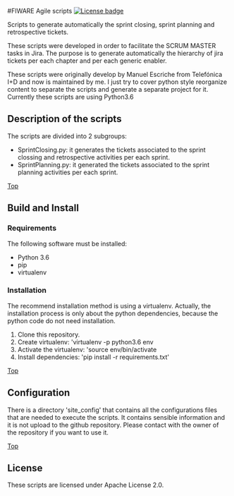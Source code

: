 #<a name="top"></a>FIWARE Agile scripts
[![License badge](https://img.shields.io/badge/license-Apache_2.0-blue.svg)](https://opensource.org/licenses/Apache-2.0)

Scripts to generate automatically the sprint closing, sprint planning and retrospective tickets.

These scripts were developed in order to facilitate the SCRUM MASTER tasks in Jira. The 
purpose is to generate automatically the hierarchy of jira tickets per each chapter and per each 
generic enabler.

These scripts were originally develop by Manuel Escriche from Telefónica I+D and now 
is maintained by me. I just try to cover python style reorganize content to separate 
the scripts and generate a separate project for it. Currently these scripts are using
Python3.6

## Description of the scripts

The scripts are divided into 2 subgroups:

- SprintClosing.py: it generates the tickets associated to the sprint clossing and retrospective
 activities per each sprint.
- SprintPlanning.py: it generated the tickets associated to the sprint planning activities per 
each sprint.

[Top](#top)

## Build and Install

### Requirements

The following software must be installed:

- Python 3.6
- pip
- virtualenv


### Installation

The recommend installation method is using a virtualenv. Actually, the installation 
process is only about the python dependencies, because the python code do not need 
installation.

1. Clone this repository.
2. Create virtualenv: 'virtualenv -p python3.6 env
3. Activate the virtualenv: 'source env/bin/activate
4. Install dependencies: 'pip install -r requirements.txt'

[Top](#top)

## Configuration

There is a directory 'site_config' that contains all the configurations files that
are needed to execute the scripts. It contains sensible information and it is not
upload to the github repository. Please contact with the owner of the repository
if you want to use it.

[Top](#top)

## License

These scripts are licensed under Apache License 2.0.
